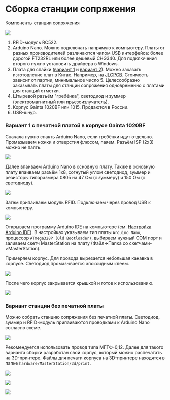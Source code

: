 # Сборка станции сопряжения

Компоненты станции сопряжения

![](/Images/w01.jpg?raw=true)

1. RFID-модуль RC522.
2. Arduino Nano.
Можно подключать напрямую к компьютеру.
Платы от разных производителей различаются чипом USB интерфейса: более дорогой FT232RL или более дешевый CHG340.
Для подключения второго нужно установить драйвера в Windows.
3. Плата для спайки ([вариант 1](https://upverter.com/AlexanderVolikov/3fc0efdb2586988d/Sportiduino-reading-stantion/) и
[вариант 2](https://upverter.com/design/syakimov/4f7ec0e2d3b9c4e9/sportiduino-master-station/)).
Можно заказать изготовление плат в Китае. Например, на [JLCPCB](https://jlcpcb.com/).
Стоимость зависит от партии, минимальное число 5.
Целесообразно заказывать платы для станции сопряжения одновременно с платами для станций отметки. 
4. Штыревой разъём "гребёнка", светодиод и зуммер (электромагнитный или прьезоизлучатель).
5. Корпус Gainta 1020BF или 1015. Продаются в России.
6. USB-шнур.

### Вариант 1 с печатной платой в корпусе Gainta 1020BF

Сначала нужно спаять Arduino Nano, если гребёнки идут отдельно.
Промазываем ножки и отверстия флюсом, паяем.
Разъём ISP (2x3) можно не паять. 

![](/Images/w02.jpg?raw=true)

Далее впаиваем Arduino Nano в основную плату.
Также в основную плату впаиваем разъём 1x8, согнутый углом светодиод,
зуммер и резисторы типоразмера 0805 на 47 Ом (к зуммеру) и 150 Ом (к светодиоду).

![](/Images/w03.jpg?raw=true)

Затем припаиваем модуль RFID. Подключаем через провод USB к компьютеру.

![](/Images/w04.jpg?raw=true)

Открываем программу Arduino IDE на компьютере (см. [Настройка Arduino IDE](/Doc/ru/BaseStationAssembly.md#Настройка-Arduino-IDE)). 
В настройках указываем тип платы `Arduino Nano`, процессор `ATmega328P (Old Bootloader)`,
выбираем нужный COM порт и заливаем скетч MasterStation на плату (Файл->Папка со скетчами->MasterStation).

Примеряем корпус. Для провода вырезается небольшая канавка в корпусе. Светодиод промазывается эпоксидным клеем.

![](/Images/w05.jpg?raw=true)

После чего корпус закрывается крышкой и готов к использованию.

![](/Images/w06.jpg?raw=true)

### Вариант станции без печатной платы

Можно собрать станцию сопряжения без печатной платы. Светодиод, зуммер и RFID-модуль припаиваются проводками к Arduino Nano согласно схеме.

![](/hardware/MasterStation/usb/Scheme.PNG?raw=true)

Рекомендуется использовать провод типа МГТФ-0,12.
Далее для такого варианта сборки разработан свой корпус, который можно распечатать на 3D-принтере.
Файлы для печати корпуса на 3D-принтере находятся в папке `hardware/MasterStation/3d/print`.

![](/Images/MasterStationBoxTop.jpg?raw=true)

![](/Images/MasterStationBoxBot.jpg?raw=true)

![](/Images/MasterStationInBox.jpg?raw=true)

